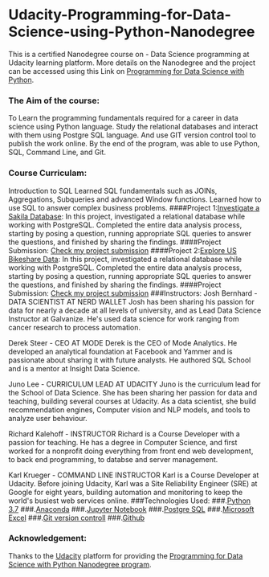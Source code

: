 # Udacity-Programming-for-Data-Science-using-Python-Nanodegree
This is a certified Nanodegree course on - Data Science programming at Udacity learning platform. More details on the Nanodegree and the project can be accessed using this Link on [Programming for Data Science with Python](https://www.udacity.com/course/programming-for-data-science-nanodegree--nd104).

### The Aim of the course:
To Learn the programming fundamentals required for a career in data science using Python language. Study the relational databases and interact with them using Postgre SQL language. And use GIT version control tool to publish the work online. By the end of the program, was able to use Python, SQL, Command Line, and Git.	

### Course Curriculam:
Introduction to SQL Learned SQL fundamentals such as JOINs, Aggregations, Subqueries and advanced Window functions. Learned how to use SQL to answer complex business problems.
####Project 1:[Investigate a Sakila Database](https://github.com/abhijeet811/Programming_for_Data_Science_using_Python/tree/master/Project%20-1): In this project, investigated a relational database while working with PostgreSQL. Completed the entire data analysis process, starting by posing a question, running appropriate SQL queries to answer the questions, and finished by sharing the findings.
####Project Submission: [Check my project submission](https://github.com/abhijeet811/Programming_for_Data_Science_using_Python/tree/master/Project%20-1)
####Project 2:[Explore US Bikeshare Data](https://github.com/abhijeet811/Programming_for_Data_Science_using_Python/tree/master/Project%20-2): In this project, investigated a relational database while working with PostgreSQL. Completed the entire data analysis process, starting by posing a question, running appropriate SQL queries to answer the questions, and finished by sharing the findings.
####Project Submission: [Check my project submission](https://github.com/abhijeet811/Programming_for_Data_Science_using_Python/tree/master/Project%20-2)
###Instructors:
Josh Bernhard - DATA SCIENTIST AT NERD WALLET
Josh has been sharing his passion for data for nearly a decade at all levels of university, and as Lead Data Science Instructor at Galvanize. He's used data science for work ranging from cancer research to process automation.

Derek Steer - CEO AT MODE
Derek is the CEO of Mode Analytics. He developed an analytical foundation at Facebook and Yammer and is passionate about sharing it with future analysts. He authored SQL School and is a mentor at Insight Data Science.

Juno Lee - CURRICULUM LEAD AT UDACITY
Juno is the curriculum lead for the School of Data Science. She has been sharing her passion for data and teaching, building several courses at Udacity. As a data scientist, she build recommendation engines, Computer vision and NLP models, and tools to analyze user behaviour.

Richard Kalehoff - INSTRUCTOR
Richard is a Course Developer with a passion for teaching. He has a degree in Computer Science, and first worked for a nonprofit doing everything from front end web development, to back end programming, to databse and server management.

Karl Krueger - COMMAND LINE INSTRUCTOR
Karl is a Course Developer at Udacity. Before joining Udacity, Karl was a Site Reliability Engineer (SRE) at Google for eight years, building automation and monitoring to keep the world's busiest web services online.
###Technologies Used:
###.[Python 3.7](https://www.python.org/downloads/release/python-373/)
###.[Anaconda](https://www.anaconda.com/)
###.[Jupyter Notebook](https://jupyter.org/)
###.[Postgre SQL](https://www.postgresql.org/)
###.[Microsoft Excel](https://www.microsoft.com/en-in/microsoft-365/excel)
###.[Git version controll](https://git-scm.com/)
###.[Github](https://github.com/)

### Acknowledgement:
Thanks to the [Udacity](https://www.udacity.com/) platform for providing the [Programming for Data Science with Python Nanodegree program](https://www.udacity.com/course/programming-for-data-science-nanodegree--nd104).
